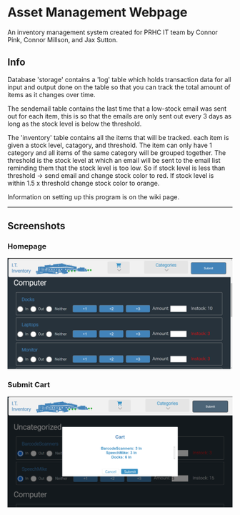 # Asset Management Webpage
An inventory management system created for PRHC IT team by Connor Pink, Connor Millson, and Jax Sutton.
## Info

Database 'storage' contains a 'log' table which holds transaction data for all input and output done on the table so that you can track the total amount of items as it changes over time.

The sendemail table contains the last time that a low-stock email was sent out for each item, this is so that the emails are only sent out every 3 days as long as the stock level is below the threshold.

The 'inventory' table contains all the items that will be tracked. each item is given a stock level, catagory, and threshold. The item can only have 1 category and all items of the same category will be grouped together. The threshold is the stock level at which an email will be sent to the email list reminding them that the stock level is too low. So if stock level is less than threshold -> send email and change stock color to red. If stock level is within 1.5 x threshold change stock color to orange.

Information on setting up this program is on the wiki page.

___
## Screenshots
### Homepage
![image](setup/screenshot.png)
### Submit Cart
![image](setup/screenshot2.png)

